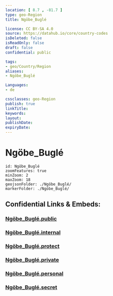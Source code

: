```yaml
---
location: [ 8.7 , -81.7 ] 
type: geo-Region
title: Ngöbe_Buglé

license: CC BY-SA 4.0
source: https://datahub.io/core/country-codes
isDeleted: false
isReadOnly: false
draft: false
confidential: public

tags:
- geo/Country/Region
aliases:
- Ngöbe_Buglé

Languages:
- de

cssclasses: geo-Region
publish: true
linkTitle: 
keywords: 
layout: 
publishDate: 
expiryDate: 
---
```


# Ngöbe_Buglé

```leaflet
id: Ngöbe_Buglé
zoomFeatures: true 
minZoom: 2 
maxZoom: 18
geojsonFolder: ./Ngöbe_Buglé/
markerFolder: ./Ngöbe_Buglé/
```


## Confidential Links & Embeds: 

### [Ngöbe_Buglé.public](/_public/\Earth\Continent\America~Central\Panama\Provinces~PanamaNgöbe_Buglé.public.md) 

### [Ngöbe_Buglé.internal](/_internal/\Earth\Continent\America~Central\Panama\Provinces~PanamaNgöbe_Buglé.internal.md) 

### [Ngöbe_Buglé.protect](/_protect/\Earth\Continent\America~Central\Panama\Provinces~PanamaNgöbe_Buglé.protect.md) 

### [Ngöbe_Buglé.private](/_private/\Earth\Continent\America~Central\Panama\Provinces~PanamaNgöbe_Buglé.private.md) 

### [Ngöbe_Buglé.personal](/_personal/\Earth\Continent\America~Central\Panama\Provinces~PanamaNgöbe_Buglé.personal.md) 

### [Ngöbe_Buglé.secret](/_secret/\Earth\Continent\America~Central\Panama\Provinces~PanamaNgöbe_Buglé.secret.md)

